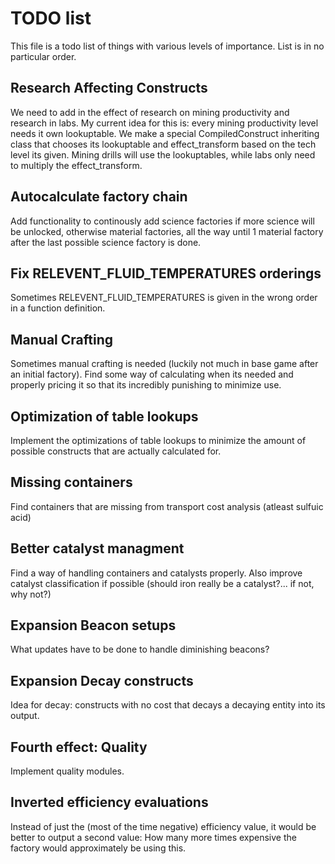 # TODO list

This file is a todo list of things with various levels of importance. List is in no particular order.

## Research Affecting Constructs

We need to add in the effect of research on mining productivity and research in labs. My current idea for this is: every mining productivity level needs it own lookuptable. We make a special CompiledConstruct inheriting class that chooses its lookuptable and effect_transform based on the tech level its given. Mining drills will use the lookuptables, while labs only need to multiply the effect_transform.

## Autocalculate factory chain

Add functionality to continously add science factories if more science will be unlocked, otherwise material factories, all the way until 1 material factory after the last possible science factory is done.

## Fix RELEVENT_FLUID_TEMPERATURES orderings

Sometimes RELEVENT_FLUID_TEMPERATURES is given in the wrong order in a function definition.

## Manual Crafting

Sometimes manual crafting is needed (luckily not much in base game after an initial factory). Find some way of calculating when its needed and properly pricing it so that its incredibly punishing to minimize use.

## Optimization of table lookups

Implement the optimizations of table lookups to minimize the amount of possible constructs that are actually calculated for.

## Missing containers

Find containers that are missing from transport cost analysis (atleast sulfuic acid)

## Better catalyst managment

Find a way of handling containers and catalysts properly. Also improve catalyst classification if possible (should iron really be a catalyst?... if not, why not?)

## Expansion Beacon setups

What updates have to be done to handle diminishing beacons?

## Expansion Decay constructs

Idea for decay: constructs with no cost that decays a decaying entity into its output.

## Fourth effect: Quality

Implement quality modules.

## Inverted efficiency evaluations

Instead of just the (most of the time negative) efficiency value, it would be better to output a second value: How many more times expensive the factory would approximately be using this.



